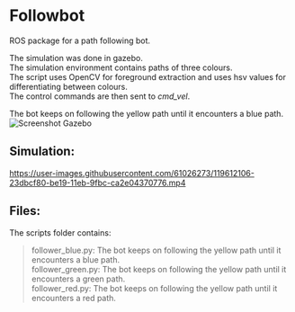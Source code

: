 # Followbot
ROS package for a path following bot.</br>

The simulation was done in gazebo. </br>
The simulation environment contains paths of three colours.  
The script uses OpenCV for foreground extraction and uses hsv values for differentiating between colours.  
The control commands are then sent to _cmd_vel_.

The bot keeps on following the yellow path until it encounters a blue path.
![Screenshot Gazebo](https://user-images.githubusercontent.com/61026273/119612767-eaf02a80-be19-11eb-9f42-a95ea8df9f86.png)

## Simulation:
https://user-images.githubusercontent.com/61026273/119612106-23dbcf80-be19-11eb-9fbc-ca2e04370776.mp4

## Files:
The scripts folder contains:
>follower_blue.py: The bot keeps on following the yellow path until it encounters a blue path.</br>
>follower_green.py: The bot keeps on following the yellow path until it encounters a green path.</br>
>follower_red.py: The bot keeps on following the yellow path until it encounters a red path.</br>
